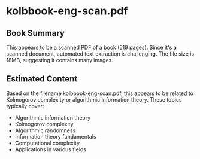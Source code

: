 # kolbbook-eng-scan.pdf

## Book Summary

This appears to be a scanned PDF of a book (519 pages). Since it's a scanned document, automated text extraction is challenging. The file size is 18MB, suggesting it contains many images.

## Estimated Content

Based on the filename kolbbook-eng-scan.pdf, this appears to be related to Kolmogorov complexity or algorithmic information theory. These topics typically cover:

- Algorithmic information theory
- Kolmogorov complexity
- Algorithmic randomness
- Information theory fundamentals
- Computational complexity
- Applications in various fields
